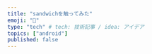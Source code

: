 ```yaml
---
title: "sandwichを触ってみた"
emoji: "🙆"
type: "tech" # tech: 技術記事 / idea: アイデア
topics: ["android"]
published: false
---
```

